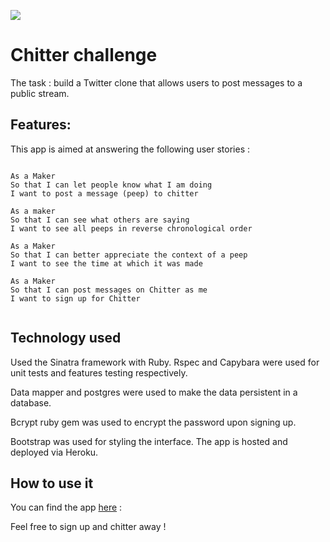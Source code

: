 ![](https://content.screencast.com/users/Pablo_Zendesk/folders/Jing/media/891af4f9-b04e-401b-8162-2c9bd8918cb6/00000016.png)




Chitter challenge
=================
The task : build a Twitter clone that allows users to post messages to a public stream.



Features:
-------

This app is aimed at answering the following user stories :

```

As a Maker
So that I can let people know what I am doing  
I want to post a message (peep) to chitter

As a maker
So that I can see what others are saying  
I want to see all peeps in reverse chronological order

As a Maker
So that I can better appreciate the context of a peep
I want to see the time at which it was made

As a Maker
So that I can post messages on Chitter as me
I want to sign up for Chitter


```


Technology used
------

Used the Sinatra framework with Ruby. Rspec and Capybara were used for  unit tests and features testing respectively.

Data mapper and postgres were used to make the data persistent in a database.

Bcrypt ruby gem was used to encrypt the password upon signing up. 

Bootstrap was used for styling the interface. The app is hosted and deployed via Heroku.

How to use it
------
You can find the app [here](https://chitter-challenge-pab123.herokuapp.com/users/new) :

Feel free to sign up and chitter away !
